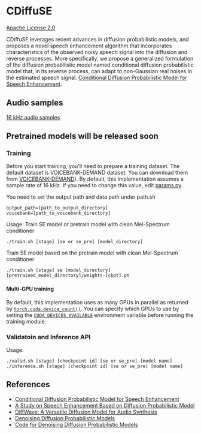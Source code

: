 # CDiffuSE
[Apache License 2.0](https://github.com/neillu23/CDiffuSE/blob/main/LICENSE)

CDiffuSE leverages recent advances in diffusion probabilistic models, and proposes a novel speech enhancement algorithm that incorporates characteristics of the observed noisy speech signal into the diffusion and reverse processes. More specifically, we propose a generalized formulation of the diffusion probabilistic model named conditional diffusion probabilistic model that, in its reverse process, can adapt to non-Gaussian real noises in the estimated speech signal.
[Conditional Diffusion Probabilistic Model for Speech Enhancement](https://arxiv.org/abs/2202.05256).

## Audio samples
[16 kHz audio samples](https://drive.google.com/drive/u/0/folders/161St-rrq579r1VH7_fKOWDiBWi2MCzqw)

## Pretrained models will be released soon

### Training
Before you start training, you'll need to prepare a training dataset. The default dataset is VOICEBANK-DEMAND dataset. You can download them from [VOICEBANK-DEMAND](https://doi.org/10.7488/ds/2117)). By default, this implementation assumes a sample rate of 16 kHz. If you need to change this value, edit [params.py](https://github.com/lmnt-com/diffwave/blob/master/src/diffwave/params.py).

You need to set the output path and data path under path.sh

```
output_path=[path_to_output_directory]
voicebank=[path_to_voicebank_directory]
```

Usage:
Train SE model or pretrain model with clean Mel-Spectrum conditioner
```
./train.sh [stage] [se or se_pre] [model_directory]
```

Train SE model based on the pretrain model with clean Mel-Spectrum conditioner
```
./train.sh [stage] se [model_directory] [pretrained_model_directory]/weights-[ckpt].pt

```

#### Multi-GPU training
By default, this implementation uses as many GPUs in parallel as returned by [`torch.cuda.device_count()`](https://pytorch.org/docs/stable/cuda.html#torch.cuda.device_count). You can specify which GPUs to use by setting the [`CUDA_DEVICES_AVAILABLE`](https://developer.nvidia.com/blog/cuda-pro-tip-control-gpu-visibility-cuda_visible_devices/) environment variable before running the training module.

### Validatoin and Inference API

Usage:
```
./valid.sh [stage] [checkpoint id] [se or se_pre] [model name]
./inference.sh [stage] [checkpoint id] [se or se_pre] [model name]

```

## References
- [Conditional Diffusion Probabilistic Model for Speech Enhancement](https://arxiv.org/abs/2202.05256)
- [A Study on Speech Enhancement Based on Diffusion Probabilistic Model](https://arxiv.org/abs/2107.11876)
- [DiffWave: A Versatile Diffusion Model for Audio Synthesis](https://arxiv.org/pdf/2009.09761.pdf)
- [Denoising Diffusion Probabilistic Models](https://arxiv.org/pdf/2006.11239.pdf)
- [Code for Denoising Diffusion Probabilistic Models](https://github.com/hojonathanho/diffusion)
